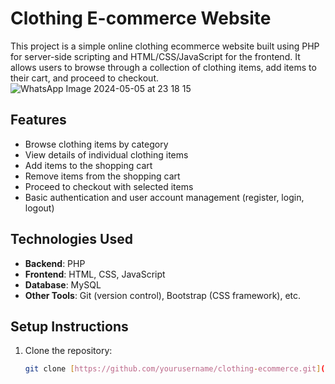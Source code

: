 # Clothing E-commerce Website

This project is a simple online clothing ecommerce website built using PHP for server-side scripting and HTML/CSS/JavaScript for the frontend. It allows users to browse through a collection of clothing items, add items to their cart, and proceed to checkout.
![WhatsApp Image 2024-05-05 at 23 18 15](https://github.com/SanduniHewagama/Web-site-assignment_clothing-store/assets/62612405/c96f1e7a-957f-4131-8536-810c4279440f)

## Features

- Browse clothing items by category
- View details of individual clothing items
- Add items to the shopping cart
- Remove items from the shopping cart
- Proceed to checkout with selected items
- Basic authentication and user account management (register, login, logout)

## Technologies Used

- **Backend**: PHP
- **Frontend**: HTML, CSS, JavaScript
- **Database**: MySQL 
- **Other Tools**: Git (version control), Bootstrap (CSS framework), etc.

## Setup Instructions

1. Clone the repository:

   ```bash
   git clone [https://github.com/yourusername/clothing-ecommerce.git](https://github.com/SanduniHewagama/Web-site-assignment_clothing-store.git)
